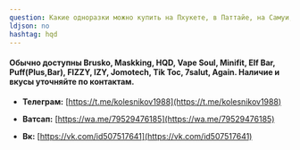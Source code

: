 ```yaml
---
question: Какие одноразки можно купить на Пхукете, в Паттайе, на Самуи, на Пангане и в Бангкоке?
ldjson: no
hashtag: hqd
---
```


#### Обычно доступны **Brusko, Maskking, HQD, Vape Soul, Minifit, Elf Bar, Puff(Plus,Bar), FIZZY, IZY, Jomotech, Tik Toc, 7salut, Again**. Наличие и вкусы уточняйте по контактам.

* **Телеграм:** [https://t.me/kolesnikov1988](https://t.me/kolesnikov1988)

* **Ватсап:** [https://wa.me/79529476185](https://wa.me/79529476185)

* **Вк:** [https://vk.com/id507517641](https://vk.com/id507517641)
